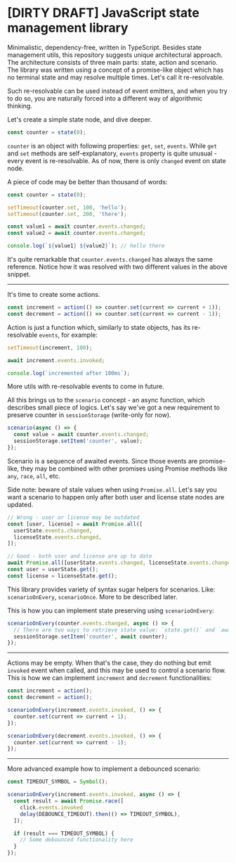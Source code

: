 # [DIRTY DRAFT] JavaScript state management library

Minimalistic, dependency-free, written in TypeScript.
Besides state management utils, this repository suggests unique architectural approach.
The architecture consists of three main parts: state, action and scenario.
The library was written using a concept of a promise-like object which has no terminal state and may resolve multiple times. Let's call it re-resolvable.

Such re-resolvable can be used instead of event emitters, and when you try to do so, you are naturally forced into a different way of algorithmic thinking.

Let's create a simple state node, and dive deeper.

```ts
const counter = state(0);
```

`counter` is an object with following properties: `get`, `set`, `events`.
While `get` and `set` methods are self-explanatory, `events` property is quite unusual - every event is re-resolvable.
As of now, there is only `changed` event on state node.

A piece of code may be better than thousand of words:

```ts
const counter = state(0);

setTimeout(counter.set, 100, 'hello');
setTimeout(counter.set, 200, 'there');

const value1 = await counter.events.changed;
const value2 = await counter.events.changed; 

console.log(`${value1} ${value2}`); // hello there
```
It's quite remarkable that `counter.events.changed` has always the same reference. Notice how it was resolved with two different values in the above snippet.

---

It's time to create some actions.

```ts
const increment = action(() => counter.set(current => current + 1));
const decrement = action(() => counter.set(current => current - 1));
```

Action is just a function which, similarly to state objects, has its re-resolvable `events`, for example:

```ts
setTimeout(increment, 100);

await increment.events.invoked;

console.log(`incremented after 100ms`);
```

More utils with re-resolvable events to come in future.

All this brings us to the `scenario` concept - an async function, which describes small piece of logics.
Let's say we've got a new requirement to preserve counter in `sessionStorage` (write-only for now).

```ts
scenario(async () => {
  const value = await counter.events.changed;
  sessionStorage.setItem('counter', value);
});
```

Scenario is a sequence of awaited events. Since those events are promise-like, they may be combined with other promises using Promise methods like `any`, `race`, `all`, etc.

Side note: beware of stale values when using `Promise.all`. Let's say you want a scenario to happen only after both user and license state nodes are updated.

```ts
// Wrong - user or license may be outdated
const [user, license] = await Promise.all([
  userState.events.changed,
  licenseState.events.changed,
]);

// Good - both user and license are up to date
await Promise.all([userState.events.changed, licenseState.events.changed]);
const user = userState.get();
const license = licenseState.get();
```

This library provides variety of syntax sugar helpers for scenarios. Like: `scenarioOnEvery`, `scenarioOnce`. More to be described later.

This is how you can implement state preserving using `scenarioOnEvery`:
```ts
scenarioOnEvery(counter.events.changed, async () => {
  // There are two ways to retrieve state value: `state.get()` and `await state`
  sessionStorage.setItem('counter', await counter);
});
```

---

Actions may be empty. When that's the case, they do nothing but emit `invoked` event when called, and this may be used to control a scenario flow. This is how we can implement `increment` and `decrement` functionalities:

```ts
const increment = action();
const decrement = action();

scenarioOnEvery(increment.events.invoked, () => {
  counter.set(current => current + 1);
});

scenarioOnEvery(decrement.events.invoked, () => {
  counter.set(current => current - 1);
});
```
---

More advanced example how to implement a debounced scenario:

```ts
const TIMEOUT_SYMBOL = Symbol();

scenarioOnEvery(increment.events.invoked, async () => {
  const result = await Promise.race([
    click.events.invoked
    delay(DEBOUNCE_TIMEOUT).then(() => TIMEOUT_SYMBOL),
  ]);

  if (result === TIMEOUT_SYMBOL) {
    // Some debounced functionality here
  }
});
```
